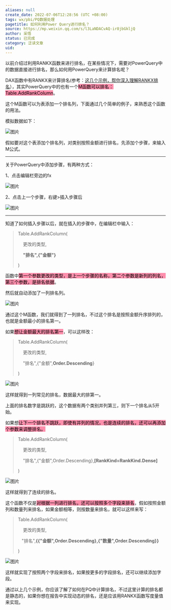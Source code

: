 ```yaml
---
aliases: null
create_date: 2022-07-06T12:28:56 (UTC +08:00)
tags: wx/pbi/PQ数据处理
pagetitle: 如何利用Power Query进行排名？
source: https://mp.weixin.qq.com/s/l3LaNDACvAQ-ir8jbGkljQ
author: 采悟
status: 已完成
category: 泛读文章
uid: 
---
```


以前介绍过利用RANKX函数来进行排名，在某些情况下，需要对PowerQuery中的数据直接进行排名，那么如何用PowerQuery来计算排名呢？  

DAX函数中有RANKX来计算排名(参考：[这几个示例，帮你深入理解RANKX排名](http://mp.weixin.qq.com/s?__biz=MzA4MzQwMjY4MA==&mid=2484068781&idx=1&sn=4f7d7abed75b6db6cae3b23a45e7dfbe&chksm=8e0c4b7ab97bc26c2303edcd22dad9261981486689833504f129603f5b20a7b8f8d3669517e6&scene=21#wechat_redirect)），其实PowerQuery中的也有一个<mark style="background: #FF5582A6;">M函数可以排名：Table.AddRankColumn</mark>。

这个M函数可以为表添加一个排名列，下面通过几个简单的例子，来熟悉这个函数的用法。

模拟数据如下：

![图片](https://mmbiz.qpic.cn/mmbiz_png/aHEbZtANQJNRcuyH6B6mAtg58nXdsAFDFiawkgic9qeAib0QC94WOZvg8neOU6fmZ56uPJ0Pn1edFCVF4HtYqqJRQ/640?wx_fmt=png&wxfrom=5&wx_lazy=1&wx_co=1)

假如要对这个表添加个排名列，对类别按照金额进行排名，先添加个步骤，来输入M公式。

___

关于PowerQuery中添加步骤，有两种方式：

1、点击编辑栏旁边的fx  

![图片](https://mmbiz.qpic.cn/mmbiz_png/aHEbZtANQJNRcuyH6B6mAtg58nXdsAFDS8YZuZ14gL3o9KfrHbLXEBT4Jq56QAIqtrzxBDxQEqxFz3Td3tUMNA/640?wx_fmt=png&wxfrom=5&wx_lazy=1&wx_co=1)

2、点击上一个步骤，右键>插入步骤后  

![图片](https://mmbiz.qpic.cn/mmbiz_png/aHEbZtANQJNRcuyH6B6mAtg58nXdsAFDD1DLv2QytH6yZB3h2xFc6FRkjUCh5ic6niaDCg5sv6aGETk3T21xwibaQ/640?wx_fmt=png&wxfrom=5&wx_lazy=1&wx_co=1)

___

知道了如何插入步骤以后，就在插入的步骤中，在编辑栏中输入：  

> Table.AddRankColumn(
> 
>     更改的类型,
> 
>     **"排名",{"金额"}**
> 
> )

函数中<mark style="background: #FF5582A6;">第一个参数更改的类型，是上一个步骤的名称，第二个参数是新列的列名，第三个参数，是排名依据</mark>。

然后就自动添加了一列排名列。  

![图片](https://mmbiz.qpic.cn/mmbiz_png/aHEbZtANQJNRcuyH6B6mAtg58nXdsAFDjocwTZw57MuR2j5vWSMq3V8rETJYSvoSwTPqic4WJibIkpw9WXw3sg2Q/640?wx_fmt=png&wxfrom=5&wx_lazy=1&wx_co=1)

通过这个M函数，我们就得到了一列排名，不过这个排名是按照金额升序排列的，也就是金额最小的排名第一。

如果<mark style="background: #FF5582A6;">想让金额最大的排名第一</mark>，可以这样改：

> Table.AddRankColumn(
> 
>     更改的类型,
> 
>     "排名",{"金额",**Order.Descending**}
> 
> )

![图片](https://mmbiz.qpic.cn/mmbiz_png/aHEbZtANQJNRcuyH6B6mAtg58nXdsAFDTzpMTbgzg0HM1cuET0V9UknvmCNZdYcYwQSlqxWibS0ib16ELgQialj2Q/640?wx_fmt=png&wxfrom=5&wx_lazy=1&wx_co=1)

这样就得到一列常见的排名，数据最大的排第一。

上面的排名数字是跳跃的，这个数据有两个类别并列第三，则下一个排名从5开始。  

如果想<mark style="background: #FF5582A6;">让下一个排名不跳跃，即使有并列的情况，也是连续的排名，还可以再添加个参数来调整排名。  </mark>

> Table.AddRankColumn(
> 
>     更改的类型,
> 
>     "排名",{"金额",Order.Descending},**\[RankKind=RankKind.Dense\]**
> 
> )

![图片](https://mmbiz.qpic.cn/mmbiz_png/aHEbZtANQJNRcuyH6B6mAtg58nXdsAFDm5jiaCvh7l16GID9StBV3icU2Y8gJJy68MJFo0yP0SmQMSY0HKic56sng/640?wx_fmt=png&wxfrom=5&wx_lazy=1&wx_co=1)

这样就得到了连续的排名。

这个函数不仅是<mark style="background: #FF5582A6;">对根据一列进行排名，还可以按照多个字段来排名</mark>，假如按照金额列和数量列来排名，如果金额相等，则按数量来排名，就可以这样来写：  

> Table.AddRankColumn(
> 
>     更改的类型,
> 
>    "排名",**{{"金额",Order.Descending},{"数量",Order.Descending}}**
> 
> )

![图片](https://mmbiz.qpic.cn/mmbiz_png/aHEbZtANQJNRcuyH6B6mAtg58nXdsAFDgUjwa4RORxgd5II7kQV78IOrMk4urOxibYiajQvSVxSz4MIpM45YnjZg/640?wx_fmt=png&wxfrom=5&wx_lazy=1&wx_co=1)

这样就实现了按照两个字段来排名，如果按更多的字段排名，还可以继续添加字段。

通过以上几个示例，你应该了解了如何在PQ中计算排名，不过这里计算的排名都是静态的，如果你想在报告中实现动态的排名，还是应该用RANKX函数写度量值来实现。
